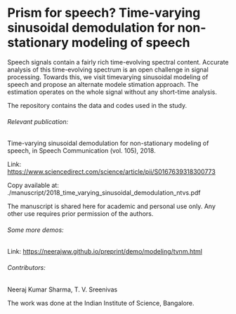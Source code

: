 # Prism for speech? Time-varying sinusoidal demodulation for non-stationary modeling of speech
Speech signals contain a fairly rich time-evolving spectral content. Accurate analysis of this time-evolving spectrum is an open challenge in signal processing. Towards this, we visit timevarying sinusoidal modeling of speech and propose an alternate modele stimation approach. The estimation operates on the whole signal without any short-time analysis.

The repository contains the data and codes used in the study.

###### Relevant publication:
Time-varying sinusoidal demodulation for non-stationary modeling of speech, in Speech Communication (vol. 105), 2018.

Link: https://www.sciencedirect.com/science/article/pii/S0167639318300773

Copy available at: ./manuscript/2018_time_varying_sinusoidal_demodulation_ntvs.pdf

The manuscript is shared here for academic and personal use only. Any other use requires prior permission of the authors.

###### Some more demos:
Link: https://neerajww.github.io/preprint/demo/modeling/tvnm.html

###### Contributors:
Neeraj Kumar Sharma, T. V. Sreenivas

The work was done at the Indian Institute of Science, Bangalore.

